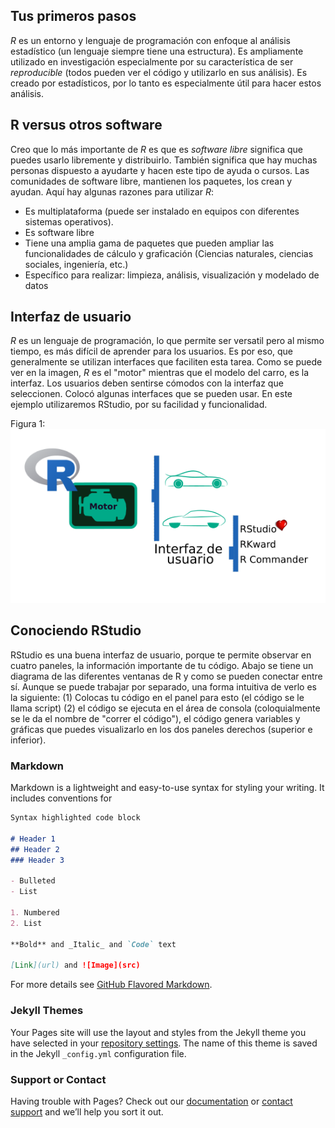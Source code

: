 ## Tus primeros pasos

*R* es un entorno y lenguaje de programación con enfoque al análisis estadístico (un lenguaje siempre tiene una estructura). Es ampliamente utilizado en investigación especialmente por su característica de ser _reproducible_ (todos pueden ver el código y utilizarlo en sus análisis). Es creado por estadísticos, por lo tanto es especialmente útil para hacer estos análisis.

## R versus otros software

Creo que lo más importante de *R* es que es _software libre_ significa que puedes usarlo libremente y distribuirlo. También significa que hay muchas personas dispuesto a ayudarte y hacen este tipo de ayuda o cursos. Las comunidades de software libre, mantienen los paquetes, los crean y ayudan. Aquí hay algunas razones para utilizar *R*:
- Es multiplataforma (puede ser instalado en equipos con diferentes sistemas operativos).
- Es software libre
- Tiene una amplia gama de paquetes que pueden ampliar las funcionalidades de cálculo y graficación (Ciencias naturales, ciencias sociales, ingeniería, etc.)
- Específico para realizar: limpieza, análisis, visualización y modelado de datos 

## Interfaz de usuario
*R* es un lenguaje de programación, lo que permite ser versatil pero al mismo tiempo, es más difícil de aprender para los usuarios. Es por eso, que generalmente se utilizan interfaces que faciliten esta tarea. Como se puede ver en la imagen, *R* es el "motor" mientras que el modelo del carro, es la interfaz. Los usuarios deben sentirse cómodos con la interfaz que seleccionen. Colocó algunas interfaces que se pueden usar. En este ejemplo utilizaremos RStudio, por su facilidad y funcionalidad.

Figura 1: 
![alt text](https://raw.githubusercontent.com/ducuchu/conoceR/gh-pages/GithubR1.png)


## Conociendo RStudio
RStudio es una buena interfaz de usuario, porque te permite observar en cuatro paneles, la información importante de tu código. Abajo se tiene un diagrama de las diferentes ventanas de R y como se pueden conectar entre sí. Aunque se puede trabajar por separado, una forma intuitiva de verlo es la siguiente: (1) Colocas tu código en el panel para esto (el código se le llama script) (2) el código se ejecuta en el área de consola (coloquialmente se le da el nombre de "correr el código"), el código genera variables y gráficas que puedes visualizarlo en los dos paneles derechos (superior e inferior).

### Markdown

Markdown is a lightweight and easy-to-use syntax for styling your writing. It includes conventions for

```markdown
Syntax highlighted code block

# Header 1
## Header 2
### Header 3

- Bulleted
- List

1. Numbered
2. List

**Bold** and _Italic_ and `Code` text

[Link](url) and ![Image](src)
```

For more details see [GitHub Flavored Markdown](https://guides.github.com/features/mastering-markdown/).

### Jekyll Themes

Your Pages site will use the layout and styles from the Jekyll theme you have selected in your [repository settings](https://github.com/ducuchu/conoceR/settings/pages). The name of this theme is saved in the Jekyll `_config.yml` configuration file.

### Support or Contact

Having trouble with Pages? Check out our [documentation](https://docs.github.com/categories/github-pages-basics/) or [contact support](https://support.github.com/contact) and we’ll help you sort it out.
